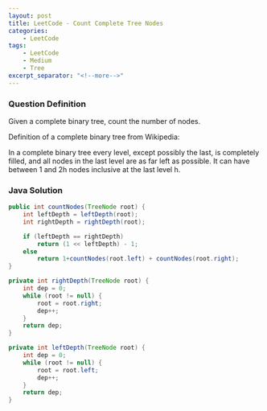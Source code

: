 ```yaml
---
layout: post
title: LeetCode - Count Complete Tree Nodes
categories:
    - LeetCode
tags:
    - LeetCode
    - Medium
    - Tree
excerpt_separator: "<!--more-->"
---
```


### Question Definition
Given a complete binary tree, count the number of nodes.
<!--more-->

Definition of a complete binary tree from Wikipedia:

In a complete binary tree every level, except possibly the last, is completely filled, and all nodes in the last level are as far left as possible. It can have between 1 and 2h nodes inclusive at the last level h.

### Java Solution
```java
public int countNodes(TreeNode root) {
    int leftDepth = leftDepth(root);
    int rightDepth = rightDepth(root);

    if (leftDepth == rightDepth)
        return (1 << leftDepth) - 1;
    else
        return 1+countNodes(root.left) + countNodes(root.right);
}

private int rightDepth(TreeNode root) {
    int dep = 0;
    while (root != null) {
        root = root.right;
        dep++;
    }
    return dep;
}

private int leftDepth(TreeNode root) {
    int dep = 0;
    while (root != null) {
        root = root.left;
        dep++;
    }
    return dep;
}
```